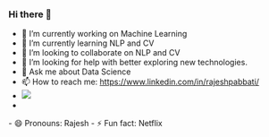 ### Hi there 👋

<!--
**rajeshpabbati/rajeshpabbati** is a ✨ _special_ ✨ repository because its `README.md` (this file) appears on your GitHub profile.-->

<!--Here are some ideas to get you started:-->

- 🔭 I’m currently working on Machine Learning
- 🌱 I’m currently learning NLP and CV
- 👯 I’m looking to collaborate on NLP and CV
- 🤔 I’m looking for help with better exploring new technologies.
- 💬 Ask me about Data Science
- 📫 How to reach me: https://www.linkedin.com/in/rajeshpabbati/
- <img src="https://img.shields.io/badge/LinkedIn-0077B5?style=for-the-badge&logo=linkedin&logoColor=white"/>
- <a href="https://www.linkedin.com/in/rajeshpabbati/"> 
  <img href="https://img.shields.io/badge/LinkedIn-0077B5?style=for-the-badge&logo=linkedin&logoColor=white"> 
</a> 
- 😄 Pronouns: Rajesh
- ⚡ Fun fact: Netflix
